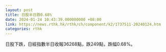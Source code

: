 ```yaml
---
layout: post
title: 日股半日跌0.68%
date: 2024-01-24 10:43:39.000000000 +08:00
link: https://news.rthk.hk/rthk/ch/component/k2/1737511-20240124.htm
categories: rthk
---
```


日股下跌，日經指數半日收報36268點，跌249點，跌幅0.68%。
